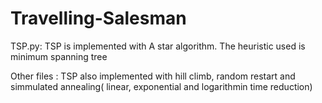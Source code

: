 # Travelling-Salesman

TSP.py: TSP is implemented with A star algorithm. The heuristic used is minimum spanning tree 

Other files : TSP also implemented with hill climb, random restart and simmulated annealing( linear, exponential and logarithmin time reduction)
